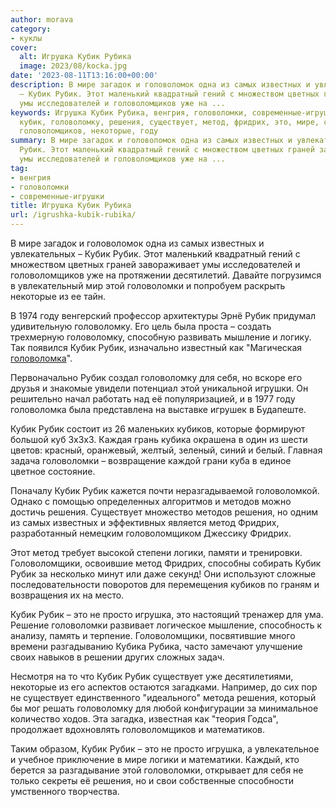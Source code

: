 ```yaml
---
author: morava
category:
- куклы
cover:
  alt: Игрушка Кубик Рубика
  image: 2023/08/kocka.jpg
date: '2023-08-11T13:16:00+00:00'
description: В мире загадок и головоломок одна из самых известных и увлекательных
  – Кубик Рубик. Этот маленький квадратный гений с множеством цветных граней завораживает
  умы исследователей и головоломщиков уже на ...
keywords: Игрушка Кубик Рубика, венгрия, головоломки, современные-игрушки, рубик,
  кубик, головоломку, решения, существует, метод, фридрих, это, мире, самых, известных,
  головоломщиков, некоторые, году
summary: В мире загадок и головоломок одна из самых известных и увлекательных – Кубик
  Рубик. Этот маленький квадратный гений с множеством цветных граней завораживает
  умы исследователей и головоломщиков уже на ...
tag:
- венгрия
- головоломки
- современные-игрушки
title: Игрушка Кубик Рубика
url: /igrushka-kubik-rubika/
---
```


В мире загадок и головоломок одна из самых известных и увлекательных – Кубик Рубик. Этот маленький квадратный гений с множеством цветных граней завораживает умы исследователей и головоломщиков уже на протяжении десятилетий. Давайте погрузимся в увлекательный мир этой головоломки и попробуем раскрыть некоторые из ее тайн.

В 1974 году венгерский профессор архитектуры Эрнё Рубик придумал удивительную головоломку. Его цель была проста – создать трехмерную головоломку, способную развивать мышление и логику. Так появился Кубик Рубик, изначально известный как "Магическая [головоломка](https://www.adora.ru/igrushka-detskij-konstruktor-plastikovyj/)".

Первоначально Рубик создал головоломку для себя, но вскоре его друзья и знакомые увидели потенциал этой уникальной игрушки. Он решительно начал работать над её популяризацией, и в 1977 году головоломка была представлена на выставке игрушек в Будапеште.

Кубик Рубик состоит из 26 маленьких кубиков, которые формируют большой куб 3x3x3. Каждая грань кубика окрашена в один из шести цветов: красный, оранжевый, желтый, зеленый, синий и белый. Главная задача головоломки – возвращение каждой грани куба в единое цветное состояние.

Поначалу Кубик Рубик кажется почти неразгадываемой головоломкой. Однако с помощью определенных алгоритмов и методов можно достичь решения. Существует множество методов решения, но одним из самых известных и эффективных является метод Фридрих, разработанный немецким головоломщиком Джессику Фридрих.

Этот метод требует высокой степени логики, памяти и тренировки. Головоломщики, освоившие метод Фридрих, способны собирать Кубик Рубик за несколько минут или даже секунд! Они используют сложные последовательности поворотов для перемещения кубиков по граням и возвращения их на место.

Кубик Рубик – это не просто игрушка, это настоящий тренажер для ума. Решение головоломки развивает логическое мышление, способность к анализу, память и терпение. Головоломщики, посвятившие много времени разгадыванию Кубика Рубика, часто замечают улучшение своих навыков в решении других сложных задач.

Несмотря на то что Кубик Рубик существует уже десятилетиями, некоторые из его аспектов остаются загадками. Например, до сих пор не существует единственного "идеального" метода решения, который бы мог решать головоломку для любой конфигурации за минимальное количество ходов. Эта загадка, известная как "теория Годса", продолжает вдохновлять головоломщиков и математиков.

Таким образом, Кубик Рубик – это не просто игрушка, а увлекательное и учебное приключение в мире логики и математики. Каждый, кто берется за разгадывание этой головоломки, открывает для себя не только секреты её решения, но и свои собственные способности умственного творчества.